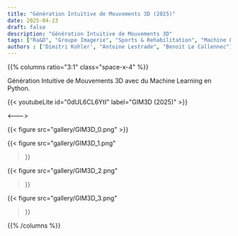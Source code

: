 ```yaml
---
title: "Génération Intuitive de Mouvements 3D (2025)"
date: 2025-04-23
draft: false
description: "Génération Intuitive de Mouvements 3D"
tags: ["Ra&D", "Groupe Imagerie", "Sports & Rehabilitation", "Machine Learning"]
authors : ['Dimitri Kohler', "Antoine Lestrade", "Benoit Le Callennec"]
---
```


{{% columns ratio="3:1" class="space-x-4" %}} <!-- begin columns block -->

Génération Intuitive de Mouvements 3D avec du Machine Learning en Python.

{{< youtubeLite id="0dUL6CL6YtI" label="GIM3D (2025)" >}}

<---> <!-- magic separator, between columns -->

<div class="[&>figure]:my-4">
{{< figure
src="gallery/GIM3D_0.png"
>}}

{{< figure
src="gallery/GIM3D_1.png"
>}}

{{< figure
src="gallery/GIM3D_2.png"
>}}

{{< figure
src="gallery/GIM3D_3.png"
>}}
</div>

{{% /columns %}}
